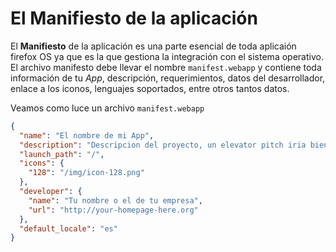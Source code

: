 El Manifiesto de la aplicación
==============================

El **Manifiesto** de la aplicación es una parte esencial de toda aplicaión firefox OS ya que es la que gestiona la integración con el sistema operativo. El archivo manifesto debe llevar el nombre `manifest.webapp` y contiene toda información de tu *App*, descripción, requerimientos, datos del desarrollador, enlace a los iconos, lenguajes soportados, entre otros tantos datos. 

Veamos como luce un archivo `manifest.webapp`

```json
{
  "name": "El nombre de mi App",
  "description": "Descripcion del proyecto, un elevator pitch iria bien aqui",
  "launch_path": "/",
  "icons": {
    "128": "/img/icon-128.png"
  },
  "developer": {
    "name": "Tu nombre o el de tu empresa",
    "url": "http://your-homepage-here.org"
  },
  "default_locale": "es"
}
```